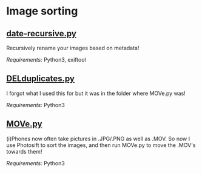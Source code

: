 # Image sorting
## [date-recursive.py](date-recursive.py)
Recursively rename your images based on metadata!

*Requirements:* Python3, exiftool

## [DELduplicates.py](DELduplicates.py)
I forgot what I used this for but it was in the folder where MOVe.py was!

*Requirements:* Python3

## [MOVe.py](MOVe.py)
(i)Phones now often take pictures in .JPG/.PNG as well as .MOV. So now I use Photosift to sort the images, and then run MOVe.py to move the .MOV's towards them!

*Requirements:* Python3

